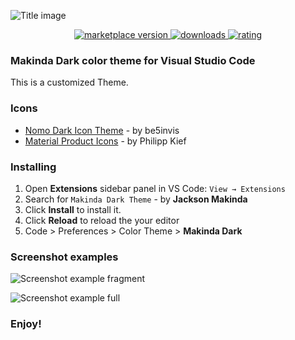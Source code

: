 ![Title image](https://i.imgur.com/CRNNNiZ.png)

<p align="center">
  <!-- marketplace version -->
  <a href="https://marketplace.visualstudio.com/items?itemName=makindajack.makinda-dark">
    <img alt="marketplace version" src="https://img.shields.io/vscode-marketplace/v/makindajack.makinda-dark.svg?maxAge=60&style=for-the-badge&labelColor=1A1A1A&color=F0A694">
  </a>
  <!-- downloads -->
  <a href="https://marketplace.visualstudio.com/items?itemName=makindajack.makinda-dark">
    <img alt="downloads" src="https://img.shields.io/visual-studio-marketplace/d/makindajack.makinda-dark.svg?maxAge=30&style=for-the-badge&labelColor=1A1A1A&color=F0A694">
  </a>
  <!-- rating -->
  <a href="https://marketplace.visualstudio.com/items?itemName=makindajack.makinda-dark">
    <img alt="rating" src="https://img.shields.io/visual-studio-marketplace/stars/makindajack.makinda-dark.svg?maxAge=40&style=for-the-badge&labelColor=1A1A1A&color=F0A694">
  </a>
</p>

### Makinda Dark color theme for Visual Studio Code

This is a customized Theme.

### Icons

- [Nomo Dark Icon Theme](https://marketplace.visualstudio.com/items?itemName=be5invis.vscode-icontheme-nomo-dark) - by be5invis
- [Material Product Icons](https://marketplace.visualstudio.com/items?itemName=PKief.material-product-icons) - by Philipp Kief

### Installing

1.  Open **Extensions** sidebar panel in VS Code: `View → Extensions`
2.  Search for `Makinda Dark Theme` - by **Jackson Makinda**
3.  Click **Install** to install it.
4.  Click **Reload** to reload the your editor
5.  Code > Preferences > Color Theme > **Makinda Dark**

### Screenshot examples

![Screenshot example fragment](https://i.imgur.com/FjuZtgU.png)

![Screenshot example full](https://i.imgur.com/7JKkS0D.png)

### **Enjoy!**
